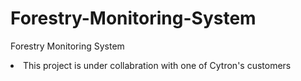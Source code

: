 # Forestry-Monitoring-System
Forestry Monitoring System

<li>This project is under collabration with one of Cytron's customers</li>
